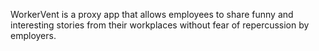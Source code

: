WorkerVent is a proxy app that allows employees to share funny and interesting stories from their workplaces without fear of repercussion by employers.